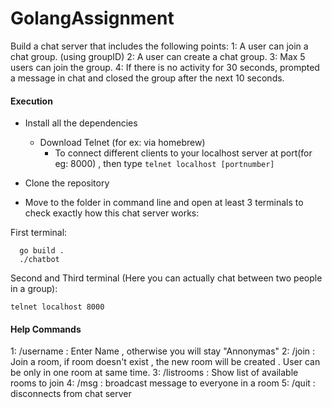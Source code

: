 # GolangAssignment

Build a chat server that includes the following points:
1: A user can join a chat group. (using groupID)
2: A user can create a chat group.
3: Max 5 users can join the group.
4: If there is no activity for 30 seconds, prompted a message in chat and closed the group after the next 10 seconds.



  
#### Execution
  * Install all the dependencies 
    * Download Telnet (for ex: via homebrew)
      - To connect different clients to your localhost server at port(for eg: 8000) , then type `telnet localhost [portnumber]`
    
  * Clone the repository
  * Move to the folder in command line and open at least 3 terminals to check exactly how this chat server works:
    
  First terminal:
  ```
    go build . 
    ./chatbot
   ``` 
   Second and Third terminal (Here you can actually chat between two people in a group):
  
  ```   
  telnet localhost 8000

  ```

     
   #### Help Commands

  1: /username <username> : Enter Name , otherwise you will stay "Annonymas"
  2: /join <groupname> : Join a room, if room doesn't exist , the new room will be created . User can be only in one room at same time.
  3: /listrooms : Show list of available rooms to join
  4: /msg <message> : broadcast message to everyone in a room
  5: /quit : disconnects from chat server
 
